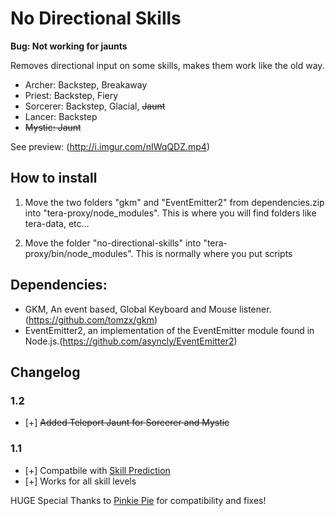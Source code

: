 # No Directional Skills

**Bug: Not working for jaunts**

Removes directional input on some skills, makes them work like the old way.
- Archer: Backstep, Breakaway
- Priest: Backstep, Fiery
- Sorcerer: Backstep, Glacial, ~~Jaunt~~
- Lancer: Backstep
- ~~Mystic: Jaunt~~

See preview: (http://i.imgur.com/nIWqQDZ.mp4)


## How to install

1. Move the two folders "gkm" and "EventEmitter2" from dependencies.zip into "tera-proxy/node_modules". 
This is where you will find folders like tera-data, etc...

2. Move the folder "no-directional-skills" into "tera-proxy/bin/node_modules".
This is normally where you put scripts


## Dependencies:

- GKM, An event based, Global Keyboard and Mouse listener. (https://github.com/tomzx/gkm) 
- EventEmitter2, an implementation of the EventEmitter module found in Node.js.(https://github.com/asyncly/EventEmitter2)


## Changelog 
### 1.2
* [+] ~~Added Teleport Jaunt for Sorcerer and Mystic~~
### 1.1
* [+] Compatbile with [Skill Prediction](https://github.com/pinkipi/skill-prediction)
* [+] Works for all skill levels


HUGE Special Thanks to [Pinkie Pie](https://github.com/pinkipi) for compatibility and fixes!
